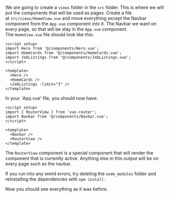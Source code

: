 We are going to create a `views` folder in the `src` folder. This is where we will put the components that will be used as pages. Create a file at `src/views/HomeView.vue` and move everything except the Navbar component from the `App.vue` component into it. The Navbar we want on every page, so that will be stay in the `App.vue` component. The `HomeView.vue` file should look like this:

```
<script setup>
import Hero from '@/components/Hero.vue';
import HomeCards from '@/components/HomeCards.vue';
import JobListings from '@/components/JobListings.vue';
</script>

<template>
  <Hero />
  <HomeCards />
  <JobListings :limit="3" />
</template>
```

In your `App.vue' file, you should now have:

```
<script setup>
import { RouterView } from 'vue-router';
import Navbar from '@/components/Navbar.vue';
</script>

<template>
  <Navbar />
  <RouterView />
</template>
```

The `RouterView` component is a special component that will render the component that is currently active. Anything else in this output will be on every page such as the navbar.

If you run into any weird errors, try deleting the `node_modules` folder and reinstalling the dependencies with `npm install`.

Now you should see everything as it was before.
